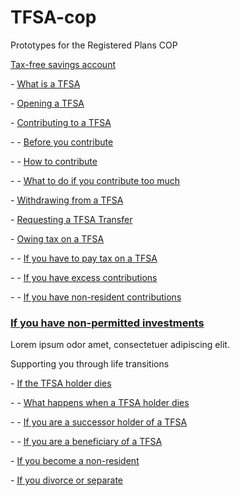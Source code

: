 # TFSA-cop
Prototypes for the Registered Plans COP

<p><a href="https://cra-design.github.io/TFSA-cop/en/revenue-agency/services/tax/individuals/topics/tax-free-savings-account.html">Tax-free savings account</a></p>

<p> - <a href="https://cra-design.github.io/TFSA-cop/en/revenue-agency/services/tax/individuals/topics/tax-free-savings-account/what-is-a-tfsa.html">What is a TFSA</a></p>
<p> - <a href="https://cra-design.github.io/TFSA-cop/en/revenue-agency/services/tax/individuals/topics/tax-free-savings-account/opening-a-tfsa.html">Opening a TFSA</a></p>
<p> - <a href="https://cra-design.github.io/TFSA-cop/en/revenue-agency/services/tax/individuals/topics/tax-free-savings-account/contributing-to-a-tfsa.html">Contributing to a TFSA</a></p>
<p> - - <a href="https://cra-design.github.io/TFSA-cop/en/revenue-agency/services/tax/individuals/topics/tax-free-savings-account/contributing-to-a-tfsa/before-you-contribute.html">Before you contribute</a></p>
<p> - - <a href="https://cra-design.github.io/TFSA-cop/en/revenue-agency/services/tax/individuals/topics/tax-free-savings-account/contributing-to-a-tfsa/how-to-contribute.html">How to contribute</a></p>
<p> - - <a href="https://cra-design.github.io/TFSA-cop/en/revenue-agency/services/tax/individuals/topics/tax-free-savings-account/contributing-to-a-tfsa/what-to-do-if-you-contribute-too-much.html">What to do if you contribute too much</a></p>
<p> - <a href="https://cra-design.github.io/TFSA-cop/en/revenue-agency/services/tax/individuals/topics/tax-free-savings-account/withdrawing-from-a-tfsa.html">Withdrawing from a TFSA</a></p>
<p> - <a href="https://cra-design.github.io/TFSA-cop/en/revenue-agency/services/tax/individuals/topics/tax-free-savings-account/requesting-a-tfsa-transfer.html">Requesting a TFSA Transfer</a></p>
<p> - <a href="https://cra-design.github.io/TFSA-cop/en/revenue-agency/services/tax/individuals/topics/tax-free-savings-account/owing-tax-on-a-tfsa.html">Owing tax on a TFSA</a></p>
<p> - - <a href="https://cra-design.github.io/TFSA-cop/en/revenue-agency/services/tax/individuals/topics/tax-free-savings-account/owing-tax-on-a-tfsa/if-you-have-to-pay-tax-on-a-tfsa.html">If you have to pay tax on a TFSA</a></p>
<p> - - <a href="https://cra-design.github.io/TFSA-cop/en/revenue-agency/services/tax/individuals/topics/tax-free-savings-account/owing-tax-on-a-tfsa/if-you-have-excess-contributions.html">If you have excess contributions</a></p>
<p> - - <a href="https://cra-design.github.io/TFSA-cop/en/revenue-agency/services/tax/individuals/topics/tax-free-savings-account/owing-tax-on-a-tfsa/if-you-have-non-resident-contributions.html">If you have non-resident contributions</a></p>

<div class="col-lg-4 col-md-6"><h3><a href="https://cra-design.github.io/TFSA-cop/en/revenue-agency/services/tax/individuals/topics/tax-free-savings-account/owing-tax-on-a-tfsa/if-you-have-non-permitted-investments.html">If you have non-permitted investments</a></h3>
<p>Lorem ipsum odor amet, consectetuer adipiscing elit.</p>
</div>

<p>Supporting you through life transitions</p>
<p> - <a href="https://cra-design.github.io/TFSA-cop/en/revenue-agency/services/tax/individuals/topics/tax-free-savings-account/if-tfsa-holder-dies.html">If the TFSA holder dies</a></p>
<p> - - <a href="https://cra-design.github.io/TFSA-cop/en/revenue-agency/services/tax/individuals/topics/tax-free-savings-account/if-tfsa-holder-dies/what-happens-when-a-tfsa-holder-dies.html">What happens when a TFSA holder dies</a></p>
<p> - - <a href="https://cra-design.github.io/TFSA-cop/en/revenue-agency/services/tax/individuals/topics/tax-free-savings-account/if-tfsa-holder-dies/if-you-are-a-successor-holder-of-a-tfsa.html">If you are a successor holder of a TFSA</a></p>
<p> - - <a href="https://cra-design.github.io/TFSA-cop/en/revenue-agency/services/tax/individuals/topics/tax-free-savings-account/if-tfsa-holder-dies/if-you-are-a-beneficiary-of-a-tfsa.html">If you are a beneficiary of a TFSA</a></p>
<p> - <a href="https://cra-design.github.io/TFSA-cop/en/revenue-agency/services/tax/individuals/topics/tax-free-savings-account/if-you-become-non-resident.html">If you become a non-resident</a></p>
<p> - <a href="https://cra-design.github.io/TFSA-cop/en/revenue-agency/services/tax/individuals/topics/#">If you divorce or separate</a></p>
